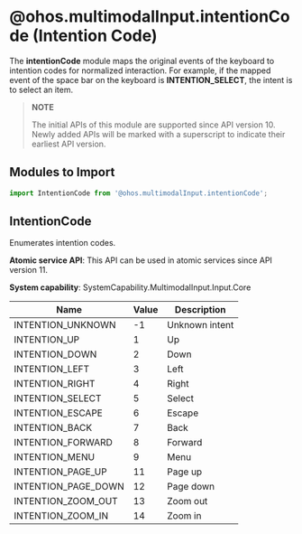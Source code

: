 # @ohos.multimodalInput.intentionCode (Intention Code)

The **intentionCode** module maps the original events of the keyboard to intention codes for normalized interaction. For example, if the mapped event of the space bar on the keyboard is **INTENTION_SELECT**, the intent is to select an item.

>  **NOTE**
> 
> The initial APIs of this module are supported since API version 10. Newly added APIs will be marked with a superscript to indicate their earliest API version.

## Modules to Import

```js
import IntentionCode from '@ohos.multimodalInput.intentionCode';
```

## IntentionCode

Enumerates intention codes.

**Atomic service API**: This API can be used in atomic services since API version 11.

**System capability**: SystemCapability.MultimodalInput.Input.Core

| Name                              | Value  |  Description       |
| -------------------------------- | ------ | --------------------------- |
| INTENTION_UNKNOWN                |  -1 | Unknown intent                 |
| INTENTION_UP                     |  1 | Up                    |
| INTENTION_DOWN                   |  2 | Down                    |
| INTENTION_LEFT                   |  3 | Left                    |
| INTENTION_RIGHT                  |  4 | Right                    |
| INTENTION_SELECT                 |  5 | Select                           |
| INTENTION_ESCAPE                 |  6 | Escape                           |
| INTENTION_BACK                   |  7 | Back                           |
| INTENTION_FORWARD                |  8 | Forward                           |
| INTENTION_MENU                   |  9 | Menu                           |
| INTENTION_PAGE_UP                |  11 | Page up                        |
| INTENTION_PAGE_DOWN              |  12 | Page down                        |
| INTENTION_ZOOM_OUT               |  13 | Zoom out                       |
| INTENTION_ZOOM_IN                |  14 | Zoom in                        |
